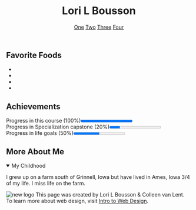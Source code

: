<!DOCTYPE html>
<html lang="en">
<head>
  <title>Capstone Final</title>
</head>
<body>
<header>
  <h1>Lori L Bousson</h1>
<nav>
<a href="one.html">One</a>
<a href="two.html">Two</a>
<a href="three.html">Three</a>
<a href="four.html">Four</a>
</nav>
</header>
<section>
  <h2>Favorite Foods</h2>
<ul>
    <li><Pizza></li>
    <li><Meatloaf</li>
    <li><Peanutbutter Cups</li>
    <li><Salad></li>
</ul>
</section>
<section>
   <h2>Achievements</h2>
       <p>Progress in this course (100%)<progress value="1"></progress><br/>
          Progress in Specialization capstone (20%)<progress value="20" max="100"></progress><br/>
          Progress in life goals (50%)<progress value="50" max="100"></progress></p>
</section>
<section>
  <h2>More About Me</h2>
      <details open>
  <summary>My Childhood</summary>
  <p>I grew up on a farm south of Grinnell, Iowa but have lived in Ames, Iowa 3/4 of my life. I miss life on the farm.</p>
    </details>
</section>
<footer>
<p>
   <img src="http://www.intro-webdesign.com/images/newlogo.png" alt="new logo">
   This page was created by Lori L Bousson &amp; Colleen van Lent. To learn more about web design, visit
   <a href="http://www.intro-webdesign.com">Intro to Web Design</a>.
</p>
</footer>
            </body>
          </html>
